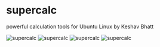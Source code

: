 # supercalc
powerful calculation tools for Ubuntu Linux by Keshav Bhatt

![supercalc](http://i0.wp.com/i.imgur.com/MFtMpBj.png?resize=640%2C361)
![supercalc](http://i2.wp.com/i.imgur.com/fpxXmYe.png?resize=640%2C361)
![supercalc](http://i0.wp.com/i.imgur.com/WpBmYe3.png?resize=640%2C361)
![supercalc](http://i2.wp.com/i.imgur.com/XWBgIZs.png?resize=640%2C361)
